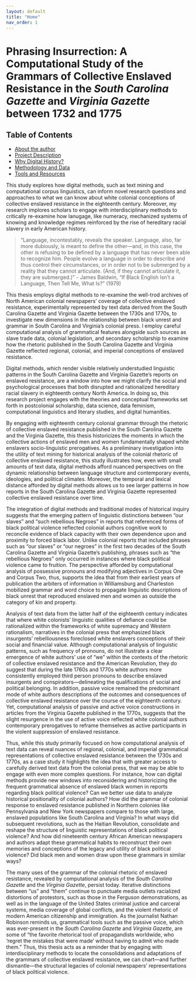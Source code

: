 ```yaml
---
layout: default
title: "Home"
nav_order: 1
---
```


# Phrasing Insurrection: A Computational Study of the Grammars of Collective Enslaved Resistance in the *South Carolina Gazette* and *Virginia Gazette* between 1732 and 1775

## Table of Contents
- [About the author](about.md)
- [Project Description](project-description.md)
- [Why Digital History?](why-digital-history.md)
- [Methodology and Data](methodology-and-data.md)
- [Tools and Resources](tools-and-resources.md)

This study explores how digital methods, such as text mining and computational corpus linguistics, can inform novel research questions and approaches to what we can know about white colonial conceptions of collective enslaved resistance in the eighteenth century. Moreover, my research implores scholars to engage with interdisciplinary methods to critically re-examine how lanugage, like numeracy, mechanized systems of knowing and knowledge regimes reinforced by the rise of hereditary racial slavery in early American history. 

> “Language, incontestably, reveals the speaker. Language, also, far more dubiously, is meant to define the other—and, in this case, the other is refusing to be defined by a language that has never been able to recognize him. People evolve a language in order to describe and thus control their circumstances, or in order not to be submerged by a reality that they cannot articulate. (And, if they cannot articulate it, they are submerged.)” - James Baldwin, “If Black English Isn’t a Language, Then Tell Me, What Is?” (1979)

This thesis employs digital methods to re-examine the well-trod archives of North American colonial newspapers’ coverage of collective enslaved resistance, experimentally represented by text data derived from the South Carolina Gazette and Virginia Gazette between the 1730s and 1770s, to investigate new dimensions in the relationship between black unrest and grammar in South Carolina and Virginia’s colonial press. I employ careful computational analysis of grammatical features alongside such sources as slave trade data, colonial legislation, and secondary scholarship to examine how the rhetoric published in the South Carolina Gazette and Virginia Gazette reflected regional, colonial, and imperial conceptions of enslaved resistance.

Digital methods, which render visible relatively understudied linguistic patterns in the South Carolina Gazette and Virginia Gazette’s reports on enslaved resistance, are a window into how we might clarify the social and psychological processes that both disrupted and rationalized hereditary racial slavery in eighteenth century North America. In doing so, this research project engages with the theories and conceptual frameworks set forth in postcolonial scholarship, data science, data feminism, computational linguistics and literary studies, and digital humanities.

By engaging with eighteenth century colonial grammar through the rhetoric of collective enslaved resistance published in the South Carolina Gazette and the Virginia Gazette, this thesis historicizes the moments in which the collective actions of enslaved men and women fundamentally shaped white enslavers socio-linguistic prerogatives. As a preliminary investigation into the utility of text mining for historical analysis of the colonial rhetoric of collective enslaved resistance, this study illustrates how, even with small amounts of text data, digital methods afford nuanced perspectives on the dynamic relationship between language structure and contemporary events, ideologies, and political climates. Moreover, the temporal and lexical distance afforded by digital methods allows us to see larger patterns in how reports in the South Carolina Gazette and Virginia Gazette represented collective enslaved resistance over time.

The integration of digital methods and traditional modes of historical inquiry suggests that the emerging pattern of linguistic distinctions between “our slaves” and “such rebellious Negroes” in reports that referenced forms of black political violence reflected colonial authors cognitive work to reconcile evidence of black capacity with their own dependence upon and proximity to forced black labor.  Unlike colonial reports that included phrases such as “our slaves” or “our negroes” in the first two decades of the South Carolina Gazette and Virginia Gazette’s publishing, phrases such as “the rebellious Negroes” only occurred in instances where black political violence came to fruition. The perspective afforded by computational analysis of possessive pronouns and modifying adjectives in Corpus One and Corpus Two, thus, supports the idea that from their earliest years of publication the arbiters of information in Williamsburg and Charleston mobilized grammar and word choice to propagate linguistic descriptions of black unrest that reproduced enslaved men and women as outside the category of kin and property.

Analysis of text data from the latter half of the eighteenth century indicates that where white colonists’ linguistic qualities of defiance could be rationalized within the frameworks of white supremacy and Western rationalism, narratives in the colonial press that emphasized black insurgents’ rebelliousness foreclosed white enslavers conceptions of their social and financial value. Although computational analysis of linguistic patterns, such as frequency of pronouns, do not illustrate a clear emergence of white authors’ use of “we” within the contexts of the rhetoric of collective enslaved resistance and the American Revolution, they do suggest that during the late 1760s and 1770s white authors more consistently employed third person pronouns to describe enslaved insurgents and conspirators—delineating the qualifications of social and political belonging. In addition, passive voice remained the predominant mode of white authors descriptions of the outcomes and consequences of collective enslaved resistance over the course of the eighteenth century. Yet, computational analysis of passive and active voice constructions in articles from the Virginia Gazette published in the 1770s, suggests that the slight resurgence in the use of active voice reflected white colonial authors contemporary prerogatives to reframe themselves as active participants in the violent suppression of enslaved resistance.

Thus, while this study primarily focused on how computational analysis of text data can reveal nuances of regional, colonial, and imperial grammatical representations of collective enslaved resistance between the 1730s and 1770s, as a case study it highlights the idea that with greater access to carefully derived text data from the colonial press, that we may be able to engage with even more complex questions. For instance, how can digital methods provide new windows into reconsidering and historicizing the frequent grammatical absence of enslaved black women in reports regarding black political violence?  Can we better use data to analyze historical positionality of colonial authors? How did the grammar of colonial response to enslaved resistance published in Northern colonies like Pennsylvania and New York newspapers compare to those with large, enslaved populations like South Carolina and Virginia? In what ways did subsequent revolutions, such as the Haitian Revolution, consolidate and reshape the structure of linguistic representations of black political violence? And how did nineteenth century African American newspapers and authors adapt these grammatical habits to reconstruct their own memories and conceptions of the legacy and utility of black political violence?  Did black men and women draw upon these grammars in similar ways?

The many uses of the grammar of the colonial rhetoric of enslaved resistance, revealed by computational analysis of the *South Carolina Gazette* and the *Virginia Gazette*, persist today. Iterative distinctions between “us” and “them” continue to punctuate media outlets racialized distortions of protestors, such as those in the Ferguson demonstrations, as well as in the language of the United States criminal justice and carceral systems, media coverage of global conflicts, and the violent rhetoric of modern American citizenship and immigration.  As the journalist Nathan Robinson reminds us, grammatical tools such as the passive voice, which was ever-present in the *South Carolina Gazette* and *Virginia Gazette*, are some of “the favorite rhetorical tool of propagandists worldwide, who ‘regret the mistakes that were made’ without having to admit who made them.”  Thus, this thesis acts as a reminder that by engaging with interdisciplinary methods to locate the consolidations and adaptations of the grammars of collective enslaved resistance, we can chart—and further dismantle—the structural legacies of colonial newspapers’ representations of black political violence. 
